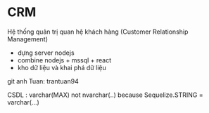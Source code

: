 # CRM
Hệ thống quản trị quan hệ khách hàng (Customer Relationship Management)

+ dựng server nodejs
+ combine nodejs + mssql + react
+ kho dữ liệu và khai phá dữ liệu

git anh Tuan: trantuan94

CSDL : varchar(MAX) not nvarchar(..) because Sequelize.STRING = varchar(...)